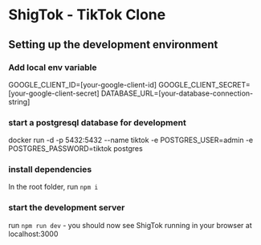 # ShigTok - TikTok Clone

## Setting up the development environment

### Add local env variable
GOOGLE_CLIENT_ID=[your-google-client-id]
GOOGLE_CLIENT_SECRET=[your-google-client-secret]
DATABASE_URL=[your-database-connection-string]

### start a postgresql database for development
docker run -d -p 5432:5432 --name tiktok -e POSTGRES_USER=admin -e POSTGRES_PASSWORD=tiktok postgres

### install dependencies
In the root folder, run `npm i`

### start the development server
run `npm run dev` - you should now see ShigTok running in your browser at localhost:3000